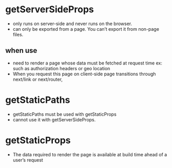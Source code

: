 # getServerSideProps
- only runs on server-side and never runs on the browser.
- can only be exported from a page. You can’t export it from non-page files.
## when use
- need to render a page whose data must be fetched at request time ex: such as authorization headers or geo location
- When you request this page on client-side page transitions through next/link or next/router,

# getStaticPaths
- getStaticPaths must be used with getStaticProps
- cannot use it with getServerSideProps.

# getStaticProps
- The data required to render the page is available at build time ahead of a user’s request